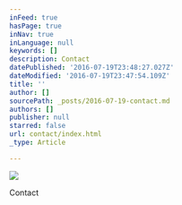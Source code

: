 ```yaml
---
inFeed: true
hasPage: true
inNav: true
inLanguage: null
keywords: []
description: Contact
datePublished: '2016-07-19T23:48:27.027Z'
dateModified: '2016-07-19T23:47:54.109Z'
title: ''
author: []
sourcePath: _posts/2016-07-19-contact.md
authors: []
publisher: null
starred: false
url: contact/index.html
_type: Article

---
```

![](https://the-grid-user-content.s3-us-west-2.amazonaws.com/a556de06-c4c1-4e50-88fc-7392177edfea.png)

Contact